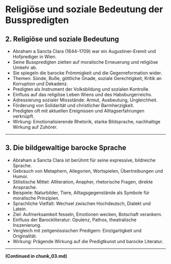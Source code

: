 # Religiöse und soziale Bedeutung der Busspredigten

## 2. Religiöse und soziale Bedeutung
- Abraham a Sancta Clara (1644–1709) war ein Augustiner-Eremit und Hofprediger in Wien.
- Seine Busspredigten zielten auf moralische Erneuerung und religiöse Umkehr ab.
- Sie spiegeln die barocke Frömmigkeit und die Gegenreformation wider.
- Themen: Sünde, Buße, göttliche Gnade, soziale Gerechtigkeit, Kritik an Korruption und Dekadenz.
- Predigten als Instrument der Volksbildung und sozialen Kontrolle.
- Einfluss auf das religiöse Leben Wiens und des Habsburgerreichs.
- Adressierung sozialer Missstände: Armut, Ausbeutung, Ungleichheit.
- Förderung von Solidarität und christlicher Barmherzigkeit.
- Predigten oft mit aktuellen Ereignissen und Alltagserfahrungen verknüpft.
- Wirkung: Emotionalisierende Rhetorik, starke Bildsprache, nachhaltige Wirkung auf Zuhörer.

---

## 3. Die bildgewaltige barocke Sprache
- Abraham a Sancta Clara ist berühmt für seine expressive, bildreiche Sprache.
- Gebrauch von Metaphern, Allegorien, Wortspielen, Übertreibungen und Humor.
- Stilistische Mittel: Alliteration, Anapher, rhetorische Fragen, direkte Ansprache.
- Beispiele: Naturbilder, Tiere, Alltagsgegenstände als Symbole für moralische Prinzipien.
- Sprachliche Vielfalt: Wechsel zwischen Hochdeutsch, Dialekt und Latein.
- Ziel: Aufmerksamkeit fesseln, Emotionen wecken, Botschaft verankern.
- Einfluss der Barockliteratur: Opulenz, Pathos, theatralische Inszenierung.
- Vergleich mit zeitgenössischen Predigern: Einzigartigkeit und Originalität.
- Wirkung: Prägende Wirkung auf die Predigtkunst und barocke Literatur.

---

**(Continued in chunk_03.md)**
